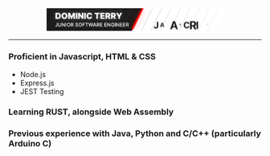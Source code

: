 
<section align="center">
  
  <img src="Banner.gif" width="70%"/>

</section>

----

### Proficient in Javascript, HTML & CSS

+ Node.js
+ Express.js
+ JEST Testing

### Learning RUST, alongside Web Assembly

### Previous experience with Java, Python and C/C++ (particularly Arduino C)
